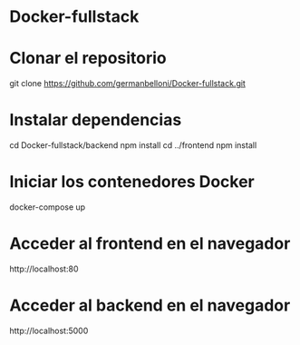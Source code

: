 # Docker-fullstack

# Clonar el repositorio
git clone https://github.com/germanbelloni/Docker-fullstack.git

# Instalar dependencias
cd Docker-fullstack/backend
npm install
cd ../frontend
npm install

# Iniciar los contenedores Docker
docker-compose up

# Acceder al frontend en el navegador
http://localhost:80

# Acceder al backend en el navegador
http://localhost:5000
